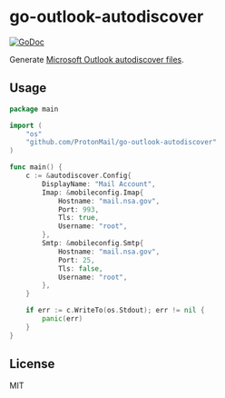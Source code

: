 # go-outlook-autodiscover

[![GoDoc](https://godoc.org/github.com/ProtonMail/go-outlook-autodiscover?status.svg)](https://godoc.org/github.com/ProtonMail/go-outlook-autodiscover)

Generate [Microsoft Outlook autodiscover files](https://technet.microsoft.com/en-us/library/cc511507(v=office.14).aspx).

## Usage

```go
package main

import (
	"os"
	"github.com/ProtonMail/go-outlook-autodiscover"
)

func main() {
	c := &autodiscover.Config{
		DisplayName: "Mail Account",
		Imap: &mobileconfig.Imap{
			Hostname: "mail.nsa.gov",
			Port: 993,
			Tls: true,
			Username: "root",
		},
		Smtp: &mobileconfig.Smtp{
			Hostname: "mail.nsa.gov",
			Port: 25,
			Tls: false,
			Username: "root",
		},
	}

	if err := c.WriteTo(os.Stdout); err != nil {
		panic(err)
	}
}
```

## License

MIT
